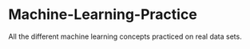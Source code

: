 # Machine-Learning-Practice
All the different machine learning concepts practiced on real data sets.
